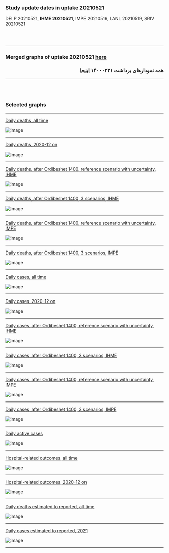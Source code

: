 ### Study update dates in uptake 20210521

DELP 20210521, **IHME 20210521**, IMPE 20210516, LANL 20210519, SRIV 20210521 


<br/><br/>
****

### Merged graphs of uptake 20210521 [here](https://github.com/pourmalek/covir2/blob/main/20210521/graphs%20merged%2020210521.pdf)

<div dir="rtl">
  
###  همه نمودارهای برداشت ۱۴۰۰۰۲۳۱ [اینجا](https://github.com/pourmalek/covir2/blob/main/20210521/graphs%20merged%2020210521.pdf)
  
<div dir="ltr">

****

<br/><br/>


### Selected graphs

****

[Daily deaths, all time](https://github.com/pourmalek/covir2/blob/main/20210521/output/merge/graph%2011%20COVID-19%20daily%20deaths%2C%20Iran%2C%20reference%20scenarios.pdf)

![image](https://user-images.githubusercontent.com/30849720/119760368-b783bf00-be5e-11eb-80e7-3e98c620e117.png)

****

[Daily deaths, 2020-12 on](https://github.com/pourmalek/covir2/blob/main/20210521/output/merge/graph%2013%20COVID-19%20daily%20deaths%2C%20Iran%2C%20reference%20scenarios%2C%202020-12-01%20on.pdf)

![image](https://user-images.githubusercontent.com/30849720/119760478-eef26b80-be5e-11eb-8bcd-62eb3e3ef86f.png)

****

[Daily deaths, after Ordibeshet 1400, reference scenario with uncertainty, IHME](https://github.com/pourmalek/covir2/blob/main/20210521/output/merge/graph%2019%20a%20COVID-19%20daily%20deaths%2C%20Iran%2C%20reference%20scenario%20with%20uncertainty%2C%20IHME.pdf)

![image](https://user-images.githubusercontent.com/30849720/119790969-3ee62800-be89-11eb-9311-59b155221bcb.png)

****

[Daily deaths, after Ordibeshet 1400, 3 scenarios, IHME](https://github.com/pourmalek/covir2/blob/main/20210521/output/merge/graph%2019%20b%20COVID-19%20daily%20deaths%2C%20Iran%2C%203%20scenarios%2C%20IHME.pdf)

![image](https://user-images.githubusercontent.com/30849720/119791152-66d58b80-be89-11eb-8daa-2381a1a277e5.png)

****

[Daily deaths, after Ordibeshet 1400, reference scenario with uncertainty, IMPE](https://github.com/pourmalek/covir2/blob/main/20210521/output/merge/graph%2019%20c%20COVID-19%20daily%20deaths%2C%20Iran%2C%20reference%20scenario%20with%20uncertainty%2C%20IMPE.pdf)

![image](https://user-images.githubusercontent.com/30849720/119791310-8f5d8580-be89-11eb-8572-e1496061f705.png)

****

[Daily deaths, after Ordibeshet 1400, 3 scenarios, IMPE](https://github.com/pourmalek/covir2/blob/main/20210521/output/merge/graph%2019%20d%20COVID-19%20daily%20deaths%2C%20Iran%2C%203%20scenarios%2C%20IMPE.pdf)

![image](https://user-images.githubusercontent.com/30849720/119791518-c03dba80-be89-11eb-92f5-89f5c9ac69f0.png)

****

[Daily cases, all time](https://github.com/pourmalek/covir2/blob/main/20210521/output/merge/graph%2021%20COVID-19%20daily%20cases%2C%20Iran%2C%20reference%20scenarios.pdf)

![image](https://user-images.githubusercontent.com/30849720/119760684-485a9a80-be5f-11eb-8b5d-3babb81378a0.png)

****

[Daily cases, 2020-12 on](https://github.com/pourmalek/covir2/blob/main/20210521/output/merge/graph%2023%20COVID-19%20daily%20cases%2C%20Iran%2C%20reference%20scenarios%2C%202020-12-01%20on.pdf)

![image](https://user-images.githubusercontent.com/30849720/119760790-80fa7400-be5f-11eb-8a31-6da78a0613bf.png)

****

[Daily cases, after Ordibeshet 1400, reference scenario with uncertainty, IHME](https://github.com/pourmalek/covir2/blob/main/20210521/output/merge/graph%2029%20a%20COVID-19%20daily%20cases%2C%20Iran%2C%20reference%20scenario%20with%20uncertainty%2C%20IHME.pdf)

![image](https://user-images.githubusercontent.com/30849720/119792169-570a7700-be8a-11eb-8788-2107b936fedd.png)

****

[Daily cases, after Ordibeshet 1400, 3 scenarios, IHME](https://github.com/pourmalek/covir2/blob/main/20210521/output/merge/graph%2029%20b%20COVID-19%20daily%20cases%2C%20Iran%2C%203%20scenarios%2C%20IHME.pdf)

![image](https://user-images.githubusercontent.com/30849720/119792350-799c9000-be8a-11eb-8c23-4264abb8db75.png)

****

[Daily cases, after Ordibeshet 1400, reference scenario with uncertainty, IMPE](https://github.com/pourmalek/covir2/blob/main/20210521/output/merge/graph%2029%20c%20COVID-19%20daily%20cases%2C%20Iran%2C%20reference%20scenario%20with%20uncertainty%2C%20IMPE.pdf)

![image](https://user-images.githubusercontent.com/30849720/119792539-9f299980-be8a-11eb-9bf7-3454584e1deb.png)

****

[Daily cases, after Ordibeshet 1400, 3 scenarios, IMPE](https://github.com/pourmalek/covir2/blob/main/20210521/output/merge/graph%2029%20d%20COVID-19%20daily%20cases%2C%20Iran%2C%203%20scenarios%2C%20IMPE.pdf)

![image](https://user-images.githubusercontent.com/30849720/119792716-c6806680-be8a-11eb-8bb9-411043e15b14.png)

****

[Daily active cases](https://github.com/pourmalek/covir2/blob/main/20210521/output/merge/graph%2063%20COVID-19%20daily%20active%20cases%20wo%20GHAN%20Hijri.pdf)

![image](https://user-images.githubusercontent.com/30849720/119760892-b56e3000-be5f-11eb-8bfd-81552690c2b3.png)

****

[Hospital-related outcomes, all time](https://github.com/pourmalek/covir2/blob/main/20210521/output/merge/graph%2071%20COVID-19%20hospital-related%20outcomes.pdf)

![image](https://user-images.githubusercontent.com/30849720/119761000-e64e6500-be5f-11eb-8f86-32489264a37d.png)

****

[Hospital-related outcomes, 2020-12 on](https://github.com/pourmalek/covir2/blob/main/20210521/output/merge/graph%2073%20COVID-19%20hospital-related%20outcomes%2C%20wo%20extremes%2C%202020-12-01%20on.pdf)

![image](https://user-images.githubusercontent.com/30849720/119761120-1a298a80-be60-11eb-935d-78a1f83063a1.png)

****

[Daily deaths estimated to reported, all time](https://github.com/pourmalek/covir2/blob/main/20210521/output/merge/graph%2091%20COVID-19%20daily%20deaths%20estimated%20to%20reported%2C%20Iran%2C%20reference%20scenarios.pdf)

![image](https://user-images.githubusercontent.com/30849720/119761243-52c96400-be60-11eb-87fe-d0a7fff7c353.png)

****

[Daily cases estimated to reported, 2021](https://github.com/pourmalek/covir2/blob/main/20210521/output/merge/graph%2082%20COVID-19%20daily%20cases%20to%20deaths%2C%20Iran%2C%20reference%20scenarios%2C%202021-01-01%20on.pdf) 

![image](https://user-images.githubusercontent.com/30849720/119761360-7ee4e500-be60-11eb-85fc-e9821f4d7eac.png)

****

